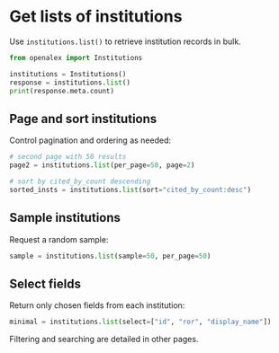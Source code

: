 # Get lists of institutions

Use `institutions.list()` to retrieve institution records in bulk.

```python
from openalex import Institutions

institutions = Institutions()
response = institutions.list()
print(response.meta.count)
```

## Page and sort institutions

Control pagination and ordering as needed:

```python
# second page with 50 results
page2 = institutions.list(per_page=50, page=2)

# sort by cited_by_count descending
sorted_insts = institutions.list(sort="cited_by_count:desc")
```

## Sample institutions

Request a random sample:

```python
sample = institutions.list(sample=50, per_page=50)
```

## Select fields

Return only chosen fields from each institution:

```python
minimal = institutions.list(select=["id", "ror", "display_name"])
```

Filtering and searching are detailed in other pages.
